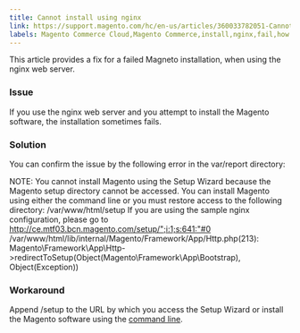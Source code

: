 ```yaml
---
title: Cannot install using nginx
link: https://support.magento.com/hc/en-us/articles/360033782051-Cannot-install-using-nginx
labels: Magento Commerce Cloud,Magento Commerce,install,nginx,fail,how to
---
```


This article provides a fix for a failed Magneto installation, when using the nginx web server.

### Issue

If you use the nginx web server and you attempt to install the Magento software, the installation sometimes fails.

### Solution

You can confirm the issue by the following error in the var/report directory:

NOTE: You cannot install Magento using the Setup Wizard because the Magento setup directory cannot be accessed.
You can install Magento using either the command line or you must restore access to the following directory: /var/www/html/setup
If you are using the sample nginx configuration, please go to http://ce.mtf03.bcn.magento.com/setup/";i:1;s:641:"#0 /var/www/html/lib/internal/Magento/Framework/App/Http.php(213): Magento\Framework\App\Http->redirectToSetup(Object(Magento\Framework\App\Bootstrap), Object(Exception))
### Workaround

Append /setup to the URL by which you access the Setup Wizard or install the Magento software using the [command line](https://devdocs.magento.com/guides/v2.3/install-gde/install/cli/install-cli.html).


